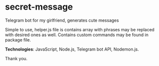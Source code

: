 # secret-message
Telegram bot for my girlfriend, generates cute messages

Simple to use, helper.js file is contains array with phrases may be replaced with desired ones as well. Contains custom commands may be found in package file.

**Technologies**: JavaScript, Node.js, Telegram bot API, Nodemon.js.

Thank you.
